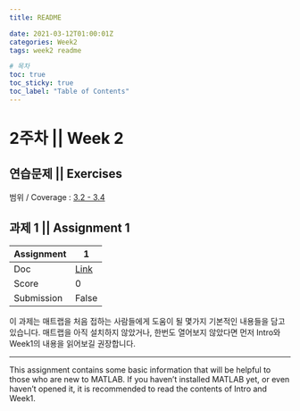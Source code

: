 ```yaml
---
title: README

date: 2021-03-12T01:00:01Z
categories: Week2
tags: week2 readme

# 목차
toc: true  
toc_sticky: true
toc_label: "Table of Contents" 
---
```


# 2주차 || Week 2

## 연습문제 || Exercises

범위 / Coverage : [3.2 - 3.4]({{site.baseurl}}/week2/ex2)

## 과제 1 || Assignment 1

Assignment | 1
---|---
Doc | [Link]({{site.baseurl}}/week2/assign1)
Score | 0
Submission | False

이 과제는 매트랩을 처음 접하는 사람들에게 도움이 될 몇가지 기본적인 내용들을 담고 있습니다. 매트랩을 아직 설치하지 않았거나, 한번도 열어보지 않았다면 먼저 Intro와 Week1의 내용을 읽어보길 권장합니다.

---

This assignment contains some basic information that will be helpful to those who are new to MATLAB. If you haven’t installed MATLAB yet, or even haven’t opened it, it is recommended to read the contents of Intro and Week1.
